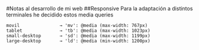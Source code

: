 #Notas al desarrollo de mi web
##Responsive
Para la adaptación a distintos terminales he decidido estos media queries

~~~
movil				→ 'mv': @media (max-width: 767px) 
tablet 				→ 'tb': @media (max-width: 1023px) 
small-desktop 		→ 'sd': @media (max-width: 1199px) 
large-desktop 		→ 'ld': @media (min-width: 1200px) 
~~~
